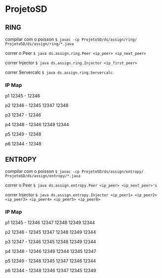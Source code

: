# ProjetoSD

## RING

compilar com o poisson
`$ javac -cp ProjetoSD/ds/assign/ring/ ProjetoSD/ds/assign/ring/*.java`

correr o Peer
`$ java ds.assign.ring.Peer <ip_peer> <ip_next_peer>`

correr Injector
`$ java ds.assign.ring.Injector <ip_first_peer>`

correr Servercalc
`$ java ds.assign.ring.Servercalc`

### IP Map

p1 12345 - 12346

p2 12346 - 12345 12347 12348

p3 12347 - 12346

p4 12348 - 12346 12349 12344

p5 12349 - 12348

p6 12344 - 12348

## ENTROPY

compilar com o poisson
`$ javac -cp ProjetoSD/ds/assign/entropy/ ProjetoSD/ds/assign/entropy/*.java`

correr o Peer
`$ java ds.assign.entropy.Peer <ip_peer> <ip_next_peer>'s`

correr Injector
`$ java ds.assign.entropy.Injector <ip_peer1> <ip_peer2> <ip_peer3> <ip_peer4> <ip_peer5> <ip_peer6>`

### IP Map
p1 12345 - 12346 12347 12348 12349 12344

p2 12346 - 12345 12347 12348 12349 12344

p3 12347 - 12346 12345 12348 12349 12344

p4 12348 - 12346 12349 12344 12345 12347

p5 12349 - 12348 12345 12347 12346 12344

p6 12344 - 12348 12346 12347 12345 12349
